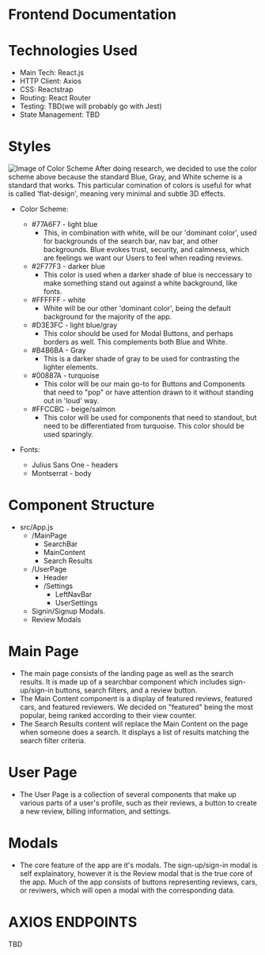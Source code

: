 # Frontend Documentation

# Technologies Used
- Main Tech: React.js
- HTTP Client: Axios
- CSS: Reactstrap
- Routing: React Router
- Testing: TBD(we will probably go with Jest)
- State Management: TBD

# Styles
![Image of Color Scheme](http://blog.visme.co/wp-content/uploads/2016/09/website42-1024x512.jpg)
After doing research, we decided to use the color scheme above because the standard Blue, Gray, and White scheme is a standard that works. This particular comination of colors is useful for what is called 'flat-design', meaning very minimal and subtle 3D effects. 

* Color Scheme:
    - #77A6F7 - light blue
        - This, in combination with white, will be our 'dominant color', used for backgrounds of the search bar, nav bar, and other backgrounds. Blue evokes trust, security, and calmness, which are feelings we want our Users to feel when reading reviews.
    - #2F77F3 - darker blue
        - This color is used when a darker shade of blue is neccessary to make something stand out against a white background, like fonts.
    - #FFFFFF - white
        - White will be our other 'dominant color', being the default background for the majority of the app.
    - #D3E3FC - light blue/gray
        - This color should be used for Modal Buttons, and perhaps borders as well. This complements both Blue and White.
    - #B4B6BA - Gray
        - This is a darker shade of gray to be used for contrasting the lighter elements.
    - #00887A - turquoise
        - This color will be our main go-to for Buttons and Components that need to "pop" or have attention drawn to it without standing out in 'loud' way. 
    - #FFCCBC - beige/salmon
        - This color will be used for components that need to standout, but need to be differentiated from turquoise. This color should be used sparingly. 

* Fonts:
    - Julius Sans One - headers
    - Montserrat - body

# Component Structure
- src/App.js
    - /MainPage
        - SearchBar
        - MainContent
        - Search Results
    - /UserPage
        - Header
        - /Settings
            - LeftNavBar
            - UserSettings
    - Signin/Signup Modals.
    - Review Modals

# Main Page
- The main page consists of the landing page as well as the search results. It is made up of a searchbar component which includes sign-up/sign-in buttons, search filters, and a review button.
- The Main Content component is a display of featured reviews, featured cars, and featured reviewers. We decided on "featured" being the most popular, being ranked according to their view counter.
- The Search Results content will replace the Main Content on the page when someone does a search. It displays a list of results matching the search filter criteria.

# User Page
- The User Page is a collection of several components that make up various parts of a user's profile, such as their reviews, a button to create a new review, billing information, and settings.

# Modals
- The core feature of the app are it's modals. The sign-up/sign-in modal is self explainatory, however it is the Review modal that is the true core of the app. Much of the app consists of buttons representing reviews, cars, or reviwers, which will open a modal with the corresponding data.

# AXIOS ENDPOINTS
TBD